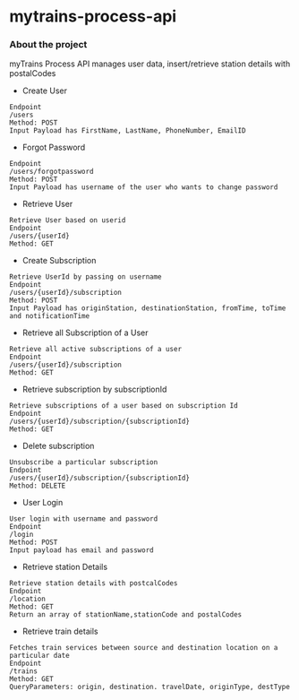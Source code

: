 # mytrains-process-api

### About the project
myTrains Process API manages user data, insert/retrieve station details with postalCodes

* Create User

```
Endpoint
/users
Method: POST
Input Payload has FirstName, LastName, PhoneNumber, EmailID 
```

* Forgot Password

```
Endpoint
/users/forgotpassword
Method: POST
Input Payload has username of the user who wants to change password
```

* Retrieve User
```
Retrieve User based on userid
Endpoint
/users/{userId}
Method: GET
```

* Create Subscription
```
Retrieve UserId by passing on username
Endpoint
/users/{userId}/subscription
Method: POST
Input Payload has originStation, destinationStation, fromTime, toTime and notificationTime
```
* Retrieve all Subscription of a User
```
Retrieve all active subscriptions of a user
Endpoint
/users/{userId}/subscription
Method: GET
```

* Retrieve subscription by subscriptionId
```
Retrieve subscriptions of a user based on subscription Id
Endpoint
/users/{userId}/subscription/{subscriptionId}
Method: GET
```

* Delete subscription
```
Unsubscribe a particular subscription
Endpoint
/users/{userId}/subscription/{subscriptionId}
Method: DELETE
```

* User Login
```
User login with username and password
Endpoint
/login
Method: POST
Input payload has email and password
```

* Retrieve station Details
```
Retrieve station details with postcalCodes
Endpoint
/location
Method: GET
Return an array of stationName,stationCode and postalCodes
```

* Retrieve train details
```
Fetches train services between source and destination location on a particular date
Endpoint
/trains
Method: GET
QueryParameters: origin, destination. travelDate, originType, destType
```


